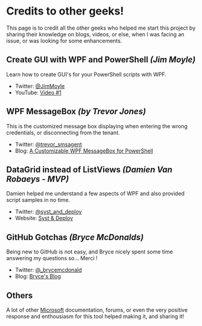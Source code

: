 # Credits to other geeks!
This page is to credit all the other geeks who helped me start this project by sharing their knowledge on blogs, videos, or else, when I was facing an issue, or was looking for some enhancements.

## Create GUI with WPF and PowerShell _(Jim Moyle)_
Learn how to create GUI's for your PowerShell scripts with WPF.

* Twitter: [@JimMoyle](https://twitter.com/JimMoyle)
* YouTube: [Video #1](https://www.youtube.com/watch?v=uJcvwgbTeks)


## WPF MessageBox _(by Trevor Jones)_
This is the customized message box displaying when entering the wrong credentials, or disconnecting from the tenant.

* Twitter: [@trevor_smsagent](https://twitter.com/trevor_smsagent)
* Blog: [A Customizable WPF MessageBox for PowerShell](https://smsagent.wordpress.com/2017/08/24/a-customisable-wpf-messagebox-for-powershell/)


## DataGrid instead of ListViews _(Damien Van Robaeys - MVP)_
Damien helped me understand a few aspects of WPF and also provided script samples in no time.

* Twitter: [@syst_and_deploy](https://twitter.com/syst_and_deploy)
* Website: [Syst & Deploy](http://www.systanddeploy.com/)


## GitHub Gotchas _(Bryce McDonalds)_
Being new to GitHub is not easy, and Bryce nicely spent some time answering my questions so... Merci !

* Twitter: [@_brycemcdonald](https://twitter.com/_brycemcdonald)
* Blog: [Bryce's Blog](http://www.brycematthew.net/)


## Others
A lot of other [Microsoft](https://docs.microsoft.com/en-gb/) documentation, forums, or even the very positive response and enthousiasm for this tool helped making it, and sharing it!